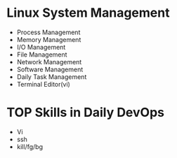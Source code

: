 # Linux System Management
- Process Management
- Memory Management
- I/O Management
- File Management
- Network Management
- Software Management
- Daily Task Management
- Terminal Editor(vi)

# TOP Skills in Daily DevOps
- Vi
- ssh
- kill/fg/bg
